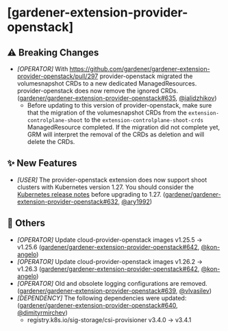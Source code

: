 # [gardener-extension-provider-openstack]
## ⚠️ Breaking Changes
* *[OPERATOR]* With https://github.com/gardener/gardener-extension-provider-openstack/pull/297 provider-openstack migrated the volumesnapshot CRDs to a new dedicated ManagedResources. provider-openstack does now remove the ignored CRDs. ([gardener/gardener-extension-provider-openstack#635](https://github.com/gardener/gardener-extension-provider-openstack/pull/635), [@ialidzhikov](https://github.com/ialidzhikov))
  * Before updating to this version of provider-openstack, make sure that the migration of the volumesnapshot CRDs from the `extension-controlplane-shoot` to the `extension-controlplane-shoot-crds`  ManagedResource completed. If the migration did not complete yet, GRM will interpret the removal of the CRDs as deletion and will delete the CRDs.
## ✨ New Features
* *[USER]* The provider-openstack extension does now support shoot clusters with Kubernetes version 1.27. You should consider the [Kubernetes release notes](https://github.com/kubernetes/kubernetes/blob/master/CHANGELOG/CHANGELOG-1.27.md) before upgrading to 1.27. ([gardener/gardener-extension-provider-openstack#632](https://github.com/gardener/gardener-extension-provider-openstack/pull/632), [@ary1992](https://github.com/ary1992))
## 🏃 Others
* *[OPERATOR]* Update cloud-provider-openstack images v1.25.5 -> v1.25.6 ([gardener/gardener-extension-provider-openstack#642](https://github.com/gardener/gardener-extension-provider-openstack/pull/642), [@kon-angelo](https://github.com/kon-angelo))
* *[OPERATOR]* Update cloud-provider-openstack images v1.26.2 -> v1.26.3 ([gardener/gardener-extension-provider-openstack#642](https://github.com/gardener/gardener-extension-provider-openstack/pull/642), [@kon-angelo](https://github.com/kon-angelo))
* *[OPERATOR]* Old and obsolete logging configurations are removed. ([gardener/gardener-extension-provider-openstack#639](https://github.com/gardener/gardener-extension-provider-openstack/pull/639), [@vlvasilev](https://github.com/vlvasilev))
* *[DEPENDENCY]* The following dependencies were updated: ([gardener/gardener-extension-provider-openstack#640](https://github.com/gardener/gardener-extension-provider-openstack/pull/640), [@dimityrmirchev](https://github.com/dimityrmirchev))
  * registry.k8s.io/sig-storage/csi-provisioner v3.4.0 -> v3.4.1